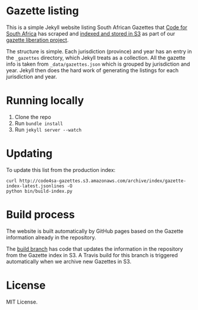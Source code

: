 # Gazette listing

This is a simple Jekyll website listing South African Gazettes that [Code for South Africa](http://codes4sa.org)
has scraped and [indexed and stored in S3](http://code4sa-gazettes.s3.amazonaws.com/archive/index/gazette-index-latest.jsonlines) as part
of our [gazette liberation project](https://github.com/Code4SA/gazettescrape).

The structure is simple. Each jurisdiction (province) and year has an entry in the ``_gazettes`` directory, which
Jekyll treats as a collection. All the gazette info is taken from ``_data/gazettes.json`` which is grouped
by jurisdiction and year. Jekyll then does the hard work of generating the listings for each jurisdiction and year.

# Running locally

1. Clone the repo
2. Run ``bundle install``
3. Run ``jekyll server --watch``

# Updating

To update this list from the production index:

    curl http://code4sa-gazettes.s3.amazonaws.com/archive/index/gazette-index-latest.jsonlines -O
    python bin/build-index.py

# Build process

The website is built automatically by GitHub pages based on the Gazette information already in the repository.

The [build branch](https://github.com/Code4SA/opengazettes/tree/build) has code that updates the information in the repository from the Gazette index in S3. A Travis build for this branch is triggered automatically when we archive new Gazettes in S3.

# License

MIT License.
